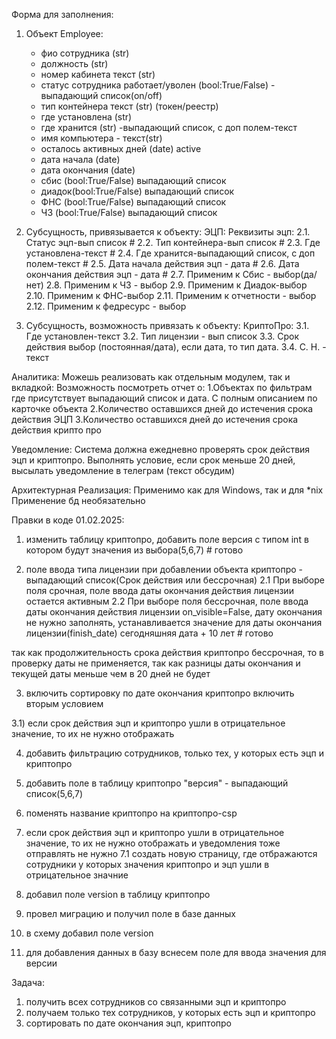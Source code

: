 Форма для заполнения:

1. Объект Employee:
    - фио сотрудника (str)
    - должность (str)
    - номер кабинета текст (str)
    - статус сотрудника работает/уволен (bool:True/False) - выпадающий список(on/off)
    - тип контейнера текст (str) (токен/реестр)
    - где установлена (str)
    - где хранится (str) -выпадающий список, с доп полем-текст
    - имя компьютера - текст(str)
    - осталось активных дней (date) active
    - дата начала (date)
    - дата окончания (date)
    - сбис (bool:True/False) выпадающий список
    - диадок(bool:True/False) выпадающий список
    - ФНС (bool:True/False) выпадающий список
    - ЧЗ (bool:True/False) выпадающий список

2. Субсущность, привязывается к объекту:
   ЭЦП:
   Реквизиты эцп:
   2.1. Статус эцп-вып список #
   2.2. Тип контейнера-вып список #
   2.3. Где установлена-текст #
   2.4. Где хранится-выпадающий список, с доп полем-текст #
   2.5. Дата начала действия эцп - дата #
   2.6. Дата окончания действия эцп - дата #
   2.7. Применим к Сбис - выбор(да/нет)
   2.8. Применим к ЧЗ - выбор
   2.9. Применим к Диадок-выбор
   2.10. Применим к ФНС-выбор
   2.11. Применим к отчетности - выбор
   2.12. Применим к федресурс - выбор
3. Субсущность, возможность привязать к объекту:
   КриптоПро:
   3.1. Где установлен-текст
   3.2. Тип лицензии - вып список
   3.3. Срок действия выбор (постоянная/дата), если дата, то тип дата.
   3.4. С. Н. - текст

Аналитика:
Можешь реализовать как отдельным модулем, так и вкладкой:
Возможность посмотреть отчет о:
1.Объектах по фильтрам где присутствует выпадающий список и дата. С полным описанием по карточке объекта
2.Количество оставшихся дней до истечения срока действия ЭЦП
3.Количество оставшихся дней до истечения срока действия крипто про


Уведомление:
Система должна ежедневно проверять срок действия эцп и криптопро.
Выполнять условие, если срок меньше 20 дней, высылать уведомление в
телеграм (текст обсудим)

Архитектурная Реализация:
Применимо как для Windows, так и для *nix
Применение бд необязательно

Правки в коде 01.02.2025:
1) изменить таблицу криптопро, добавить поле версия с типом int в котором будут значения из выбора(5,6,7) # готово

2) поле ввода типа лицензии при добавлении объекта криптопро - выпадающий список(Срок действия или бессрочная)
2.1 При выборе поля срочная, поле ввода даты окончания действия лицензии остается активным
2.2 При выборе поля бессрочная, поле ввода даты окончания действия лицензии on_visible=False,
дату окончания не нужно заполнять, устанавливается значение для даты окончания
лицензии(finish_date) сегодняшняя дата + 10 лет # готово

так как продолжительность срока действия криптопро бессрочная, то в проверку даты не применяется,
так как разницы даты окончания и текущей даты меньше чем в 20 дней не будет

3) включить сортировку по дате окончания криптопро включить вторым условием

3.1) если срок действия эцп и криптопро ушли в отрицательное значение, то их не нужно отображать

4) добавить фильтрацию сотрудников, только тех, у которых есть эцп и криптопро
5) добавить поле в таблицу криптопро "версия" - выпадающий список(5,6,7)
6) поменять название криптопро на криптопро-csp
7) если срок действия эцп и криптопро ушли в отрицательное значение, то их не нужно отображать
и уведомления тоже отправлять не нужно
7.1 создать новую страницу, где отбражаются сотрудники у которых значения криптопро и эцп ушли в отрицательное значние



1) добавил поле version в таблицу криптопро
2) провел миграцию и получил поле в базе данных
3) в схему добавил поле version
4) для добавления данных в базу вснесем поле для ввода значения для версии

Задача:
1) получить всех сотрудников со связанными эцп и криптопро
2) получаем только тех сотрудников, у которых есть эцп и криптопро
3) сортировать по дате окончания эцп, криптопро
